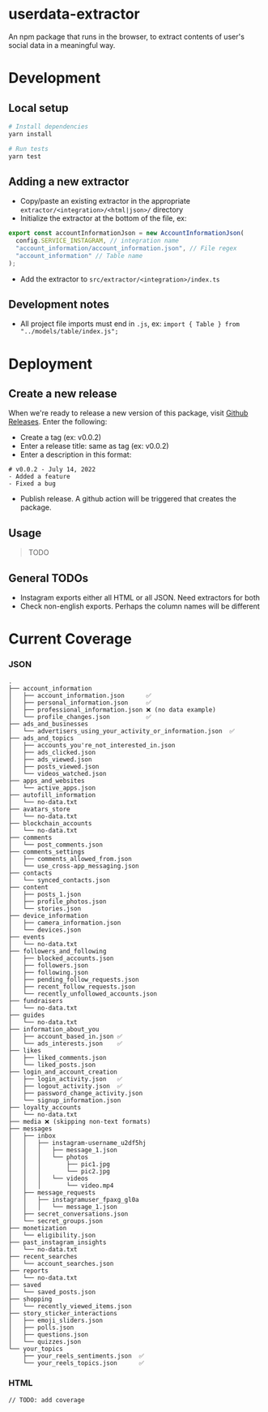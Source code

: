 # userdata-extractor

An npm package that runs in the browser, to extract contents of user's social data in a meaningful way.

# Development

## Local setup
```sh
# Install dependencies
yarn install

# Run tests 
yarn test
```

## Adding a new extractor
- Copy/paste an existing extractor in the appropriate `extractor/<integration>/<html|json>/` directory
- Initialize the extractor at the bottom of the file, ex:
```js
export const accountInformationJson = new AccountInformationJson(
  config.SERVICE_INSTAGRAM, // integration name
  "account_information/account_information.json", // File regex
  "account_information" // Table name
);
```
- Add the extractor to `src/extractor/<integration>/index.ts`


## Development notes
- All project file imports must end in `.js`, ex:
 `import { Table } from "../models/table/index.js";`

# Deployment

## Create a new release
When we're ready to release a new version of this package, visit [Github Releases](https://github.com/corsali/userdata-extractor/releases/new). Enter the following:
- Create a tag (ex: v0.0.2)
- Enter a release title: same as tag (ex: v0.0.2)
- Enter a description in this format:
```
# v0.0.2 - July 14, 2022
- Added a feature
- Fixed a bug
```
- Publish release. A github action will be triggered that creates the package.

## Usage
> TODO

## General TODOs
- Instagram exports either all HTML or all JSON. Need extractors for both
- Check non-english exports. Perhaps the column names will be different

# Current Coverage

### JSON
```
.
├── account_information
│   ├── account_information.json      ✅
│   ├── personal_information.json     ✅
│   ├── professional_information.json ❌ (no data example)
│   └── profile_changes.json          ✅
├── ads_and_businesses
│   └── advertisers_using_your_activity_or_information.json  ✅
├── ads_and_topics
│   ├── accounts_you're_not_interested_in.json
│   ├── ads_clicked.json
│   ├── ads_viewed.json
│   ├── posts_viewed.json
│   └── videos_watched.json
├── apps_and_websites
│   └── active_apps.json
├── autofill_information
│   └── no-data.txt
├── avatars_store
│   └── no-data.txt
├── blockchain_accounts
│   └── no-data.txt
├── comments
│   └── post_comments.json
├── comments_settings
│   ├── comments_allowed_from.json
│   └── use_cross-app_messaging.json
├── contacts
│   └── synced_contacts.json
├── content
│   ├── posts_1.json
│   ├── profile_photos.json
│   └── stories.json
├── device_information
│   ├── camera_information.json
│   └── devices.json
├── events
│   └── no-data.txt
├── followers_and_following
│   ├── blocked_accounts.json
│   ├── followers.json
│   ├── following.json
│   ├── pending_follow_requests.json
│   ├── recent_follow_requests.json
│   └── recently_unfollowed_accounts.json
├── fundraisers
│   └── no-data.txt
├── guides
│   └── no-data.txt
├── information_about_you
│   ├── account_based_in.json ✅
│   └── ads_interests.json    ✅
├── likes
│   ├── liked_comments.json
│   └── liked_posts.json
├── login_and_account_creation
│   ├── login_activity.json   ✅
│   ├── logout_activity.json  ✅
│   ├── password_change_activity.json
│   └── signup_information.json
├── loyalty_accounts
│   └── no-data.txt
├── media ❌ (skipping non-text formats)
├── messages
│   ├── inbox
│   │   ├── instagram-username_u2df5hj
│   │   │   ├── message_1.json
│   │   │   └── photos
│   │   │       ├── pic1.jpg
│   │   │       └── pic2.jpg
│   │   │   └── videos
│   │   │       └── video.mp4
│   ├── message_requests
│   │   ├── instagramuser_fpaxg_gl0a
│   │   │   └── message_1.json
│   ├── secret_conversations.json
│   └── secret_groups.json
├── monetization
│   └── eligibility.json
├── past_instagram_insights
│   └── no-data.txt
├── recent_searches
│   └── account_searches.json
├── reports
│   └── no-data.txt
├── saved
│   └── saved_posts.json
├── shopping
│   └── recently_viewed_items.json
├── story_sticker_interactions
│   ├── emoji_sliders.json
│   ├── polls.json
│   ├── questions.json
│   └── quizzes.json
└── your_topics
    ├── your_reels_sentiments.json  ✅
    └── your_reels_topics.json      ✅
```

### HTML
```
// TODO: add coverage
```
